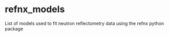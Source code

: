 # refnx_models
List of models used to fit neutron reflectometry data using the refnx python package
